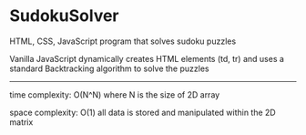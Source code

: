 # SudokuSolver
HTML, CSS, JavaScript program that solves sudoku puzzles

Vanilla JavaScript dynamically creates HTML elements (td, tr) and
uses a standard Backtracking algorithm to solve the puzzles
__________________________________________________

time complexity: O(N^N) where N is the size of 2D array

space complexity: O(1) all data is stored and manipulated within the 2D matrix
